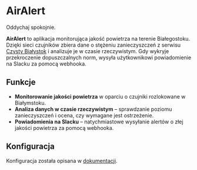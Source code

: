 # AirAlert

Oddychaj spokojnie.

**AirAlert** to aplikacja monitorująca jakość powietrza na terenie Białegostoku. Dzięki sieci czujników zbiera dane o stężeniu zanieczyszczeń z serwisu [Czysty Białystok](https://czystybialystok.pl) i analizuje je w czasie rzeczywistym. Gdy wykryje przekroczenie dopuszczalnych norm, wysyła użytkownikowi powiadomienie na Slacku za pomocą webhooka.

## Funkcje
- **Monitorowanie jakości powietrza** w oparciu o czujniki rozlokowane w Białymstoku.
- **Analiza danych w czasie rzeczywistym** – sprawdzanie poziomu zanieczyszczeń i ocena, czy wymagane jest ostrzeżenie.
- **Powiadomienia na Slacku** – natychmiastowe wysyłanie alertów o złej jakości powietrza za pomocą webhooka.

## Konfiguracja
Konfiguracja została opisana w [dokumentacji](https://airalert.dlsk.tech/).